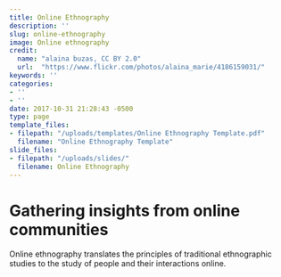 ```yaml
---
title: Online Ethnography
description: ''
slug: online-ethnography
image: Online ethnography
credit:
  name: "alaina buzas, CC BY 2.0"
  url:  "https://www.flickr.com/photos/alaina_marie/4186159031/"
keywords: ''
categories:
- ''
- ''
date: 2017-10-31 21:28:43 -0500
type: page
template_files:
- filepath: "/uploads/templates/Online Ethnography Template.pdf"
  filename: "Online Ethnography Template"
slide_files:
- filepath: "/uploads/slides/"
  filename: Online Ethnography
---
```

# Gathering insights from online communities

Online ethnography translates the principles of traditional ethnographic studies to the  study of people and their interactions online.

